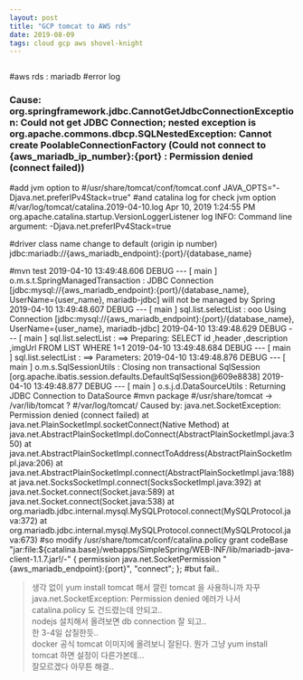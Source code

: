 ```yaml
---
layout: post
title: "GCP tomcat to AWS rds"
date: 2019-08-09
tags: cloud gcp aws shovel-knight
---
```


``` shell
```
#aws rds : mariadb
#error log
### Cause: org.springframework.jdbc.CannotGetJdbcConnectionException: Could not get JDBC Connection; nested exception is org.apache.commons.dbcp.SQLNestedException: Cannot create PoolableConnectionFactory (Could not connect to {aws_mariadb_ip_number}:{port} : Permission denied (connect failed))

#add jvm option to
#/usr/share/tomcat/conf/tomcat.conf
JAVA_OPTS="-Djava.net.preferIPv4Stack=true"
#and catalina log for check jvm option
#/var/log/tomcat/catalina.2019-04-10.log
Apr 10, 2019 1:24:55 PM org.apache.catalina.startup.VersionLoggerListener log
INFO: Command line argument: -Djava.net.preferIPv4Stack=true

#driver class name change to default (origin ip number)
jdbc:mariadb://{aws_mariadb_endpoint}:{port}/{database_name}

#mvn test
2019-04-10 13:49:48.606 DEBUG --- [ main ] o.m.s.t.SpringManagedTransaction : JDBC Connection [jdbc:mysql://{aws_mariadb_endpoint}:{port}/{database_name}, UserName={user_name}, mariadb-jdbc] will not be managed by Spring
2019-04-10 13:49:48.607 DEBUG --- [ main ] sql.list.selectList : ooo Using Connection [jdbc:mysql://{aws_mariadb_endpoint}:{port}/{database_name}, UserName={user_name}, mariadb-jdbc]
2019-04-10 13:49:48.629 DEBUG --- [ main ] sql.list.selectList : ==>  Preparing: SELECT id ,header ,description ,imgUrl FROM LIST WHERE 1=1
2019-04-10 13:49:48.684 DEBUG --- [ main ] sql.list.selectList : ==> Parameters:
2019-04-10 13:49:48.876 DEBUG --- [ main ] o.m.s.SqlSessionUtils : Closing non transactional SqlSession [org.apache.ibatis.session.defaults.DefaultSqlSession@609e8838]
2019-04-10 13:49:48.877 DEBUG --- [ main ] o.s.j.d.DataSourceUtils : Returning JDBC Connection to DataSource
#mvn package
#/usr/share/tomcat -> /var/lib/tomcat ?
#/var/log/tomcat/
Caused by: java.net.SocketException: Permission denied (connect failed)
        at java.net.PlainSocketImpl.socketConnect(Native Method)
        at java.net.AbstractPlainSocketImpl.doConnect(AbstractPlainSocketImpl.java:350)
        at java.net.AbstractPlainSocketImpl.connectToAddress(AbstractPlainSocketImpl.java:206)
        at java.net.AbstractPlainSocketImpl.connect(AbstractPlainSocketImpl.java:188)
        at java.net.SocksSocketImpl.connect(SocksSocketImpl.java:392)
        at java.net.Socket.connect(Socket.java:589)
        at java.net.Socket.connect(Socket.java:538)
        at org.mariadb.jdbc.internal.mysql.MySQLProtocol.connect(MySQLProtocol.java:372)
        at org.mariadb.jdbc.internal.mysql.MySQLProtocol.connect(MySQLProtocol.java:673)
#so modify /usr/share/tomcat/conf/catalina.policy
grant codeBase "jar:file:${catalina.base}/webapps/SimpleSpring/WEB-INF/lib/mariadb-java-client-1.1.7.jar!/-" {
     permission java.net.SocketPermission "{aws_mariadb_endpoint}:{port}", "connect";
};
#but fail..


> 생각 없이 yum install tomcat 해서 깔린 tomcat 을 사용하니까 자꾸  
> java.net.SocketException: Permission denied 에러가 나서  
> catalina.policy 도 건드렸는데 안되고..  
> nodejs 설치해서 올려보면 db connection 잘 되고..  
> 한 3-4일 삽질한듯..  
> docker 공식 tomcat 이미지에 올려보니 잘된다. 뭔가 그냥 yum install tomcat 하면 설정이 다른가본데...  
> 잘모르겠다 아무튼 해결..
